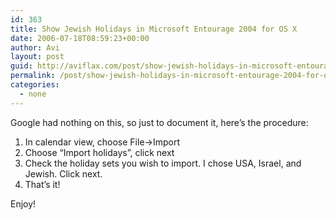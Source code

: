 ```yaml
---
id: 363
title: Show Jewish Holidays in Microsoft Entourage 2004 for OS X
date: 2006-07-18T08:59:23+00:00
author: Avi
layout: post
guid: http://aviflax.com/post/show-jewish-holidays-in-microsoft-entourage-2004-for-os-x/
permalink: /post/show-jewish-holidays-in-microsoft-entourage-2004-for-os-x/
categories:
  - none
---
```

Google had nothing on this, so just to document it, here&#8217;s the procedure:

  1. In calendar view, choose File->Import
  2. Choose &#8220;Import holidays&#8221;, click next
  3. Check the holiday sets you wish to import. I chose USA, Israel, and Jewish. Click next.
  4. That&#8217;s it!

Enjoy!